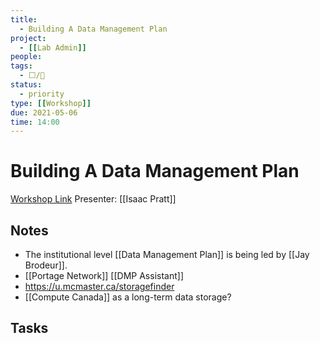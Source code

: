 ```yaml
---
title:
  - Building A Data Management Plan
project:
  - [[Lab Admin]]
people:
tags:
  - ⬜/🧨  
status:
  - priority  
type: [[Workshop]]
due: 2021-05-06
time: 14:00
---
```


# Building A Data Management Plan

[Workshop Link](https://libcal.mcmaster.ca/calendar/library/build-dmp)
Presenter: [[Isaac Pratt]]

## Notes

- The institutional level [[Data Management Plan]] is being led by [[Jay Brodeur]].
- [[Portage Network]] [[DMP Assistant]]
- <https://u.mcmaster.ca/storagefinder>
- [[Compute Canada]] as a long-term data storage?

## Tasks
